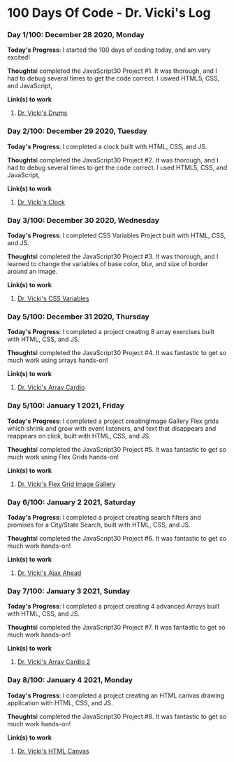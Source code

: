 # 100 Days Of Code - Dr. Vicki's Log

### Day 1/100: December 28 2020, Monday
**Today's Progress**: I started the 100 days of coding today, and am very excited!

**Thoughts**I completed the JavaScript30 Project #1. It was thorough, and I had to debug several times to get the code correct. I uswed HTML5, CSS, and JavaScript,

**Link(s) to work**
1. [Dr. Vicki's Drums](https://github.com/DrVicki/Dr_Vickis_Drums)

### Day 2/100: December 29 2020, Tuesday
**Today's Progress**: I completed a clock built with HTML, CSS, and JS.

**Thoughts**I completed the JavaScript30 Project #2. It was thorough, and I had to debug several times to get the code correct. I used HTML5, CSS, and JavaScript,

**Link(s) to work**
1. [Dr. Vicki's Clock](https://github.com/DrVicki/Dr-Vickis-Clock)

### Day 3/100: December 30 2020, Wednesday
**Today's Progress**: I completed CSS Variables Project built with HTML, CSS, and JS.

**Thoughts**I completed the JavaScript30 Project #3. It was thorough, and I learned to change the variables of base color, blur, and size of border around an image.

**Link(s) to work**
1. [Dr. Vicki's CSS Variables](https://github.com/DrVicki/Dr-Vickis-CSS-Variables)

### Day 5/100: December 31 2020, Thursday
**Today's Progress**: I completed a project creating 8 array exercises built with HTML, CSS, and JS.

**Thoughts**I completed the JavaScript30 Project #4. It was fantastic to get so much work using arrays hands-on!

**Link(s) to work**
1. [Dr. Vicki's Array Cardio](https://github.com/DrVicki/Dr-Vickis-Array-Cardio)

### Day 5/100: January 1 2021, Friday
**Today's Progress**: I completed a project creatingImage Gallery Flex grids which shrink and grow with event listeners, and text that disappears and reappears on click, built with HTML, CSS, and JS.

**Thoughts**I completed the JavaScript30 Project #5. It was fantastic to get so much work using Flex Grids hands-on!

**Link(s) to work**
1. [Dr. Vicki's Flex Grid Image Gallery](https://https://github.com/DrVicki/Dr-Vickis_Flex_Grid_Image_Gallery)

### Day 6/100: January 2 2021, Saturday
**Today's Progress**: I completed a project creating search filters and promises for a City/State Search, built with HTML, CSS, and JS.

**Thoughts**I completed the JavaScript30 Project #6. It was fantastic to get so much work hands-on!

**Link(s) to work**
1. [Dr. Vicki's Ajax Ahead](https://github.com/DrVicki/Dr-Vickis-Ajax-Ahead)

### Day 7/100: January 3 2021, Sunday
**Today's Progress**: I completed a project creating 4 advanced Arrays built with HTML, CSS, and JS.

**Thoughts**I completed the JavaScript30 Project #7. It was fantastic to get so much work hands-on!

**Link(s) to work**
1. [Dr. Vicki's Array Cardio 2](https://github.com/DrVicki/Dr-Vickis-Array-Cardio-2)

### Day 8/100: January 4 2021, Monday
**Today's Progress**: I completed a project creating an HTML canvas drawing application with HTML, CSS, and JS.

**Thoughts**I completed the JavaScript30 Project #8. It was fantastic to get so much work hands-on!

**Link(s) to work**
1. [Dr. Vicki's HTML Canvas](https://github.com/DrVicki/Dr-Vickis-HTML-Canvas)


